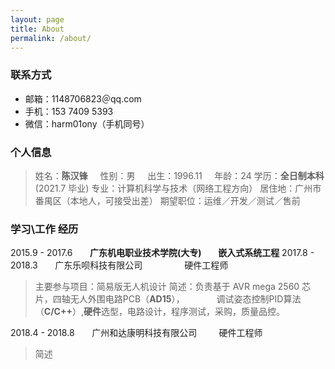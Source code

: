 ```yaml
---
layout: page
title: About
permalink: /about/
---
```

### 联系方式
- 邮箱：1148706823＠qq.com
- 手机：153 7409 5393
- 微信：harm01ony（手机同号）

### 个人信息
> 姓名：**陈汉锋** &nbsp; &nbsp; 性别：男 &nbsp; &nbsp; 出生：1996.11 &nbsp; &nbsp; 年龄：24
> 学历：**全日制本科**(2021.7 毕业) 
> 专业：计算机科学与技术（网络工程方向）
> 居住地：广州市番禺区（本地人，可接受出差）
> 期望职位：运维／开发／测试／售前

### 学习\工作 经历
2015.9 - 2017.6 &nbsp; &nbsp; &nbsp; **广东机电职业技术学院(大专) &nbsp; &nbsp; &nbsp; &nbsp;嵌入式系统工程**
2017.8 - 2018.3 &nbsp; &nbsp; &nbsp; 广东乐呗科技有限公司 &nbsp; &nbsp; &nbsp; &nbsp; &nbsp; &nbsp; &nbsp; &nbsp; 硬件工程师
> 主要参与项目：简易版无人机设计
> 简述：负责基于 AVR mega 2560 芯片，四轴无人外围电路PCB（**AD15**），
>  &nbsp; &nbsp; &nbsp;  &nbsp; &nbsp; &nbsp; 调试姿态控制PID算法（**C/C++**）,**硬件**选型，电路设计，程序测试，采购，质量品控。

2018.4 - 2018.8 &nbsp; &nbsp; &nbsp; 广州和达康明科技有限公司 &nbsp; &nbsp;  &nbsp; &nbsp; 硬件工程师
> 简述

<!--stackedit_data:
eyJoaXN0b3J5IjpbNjE2NTM0MTM2LDE2MjU2MzI1NDUsLTg1OD
kyMTUzXX0=
-->